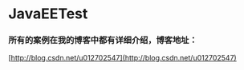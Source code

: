 # JavaEETest
### 所有的案例在我的博客中都有详细介绍，博客地址：
[http://blog.csdn.net/u012702547](http://blog.csdn.net/u012702547)
